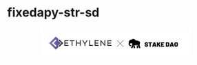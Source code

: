 # fixedapy-str-sd

<p align="center">
  <img src="images/stakedao.png" width="350" alt="logo">
</p>

